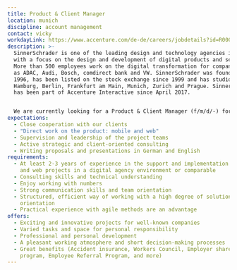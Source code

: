 ```yaml
---
title: Product & Client Manager
location: munich
discipline: account management
contact: vicky
workdayLink: https://www.accenture.com/de-de/careers/jobdetails?id=R00058175_de&title=Product+%26+Client+Manager+(f%2fm%2fd%2f-)+%7c+SinnerSchrader
description: >-
  SinnerSchrader is one of the leading design and technology agencies in Europe
  with a focus on the design and development of digital products and services.
  More than 500 employees work on the digital transformation for companies such
  as ADAC, Audi, Bosch, comdirect bank and VW. SinnerSchrader was founded in
  1996, has been listed on the stock exchange since 1999 and has studios in
  Hamburg, Berlin, Frankfurt am Main, Munich, Zurich and Prague. SinnerSchrader
  has been part of Accenture Interactive since April 2017.


  We are currently looking for a Product & Client Manager (f/m/d/-) for our Munich office.
expectations:
  - Close cooperation with our clients
  - "Direct work on the product: mobile and web"
  - Supervision and leadership of the project teams
  - Active strategic and client-oriented consulting
  - Writing proposals and presentations in German and English
requirements:
  - At least 2-3 years of experience in the support and implementation of mobile
    and web projects in a digital agency environment or comparable
  - Consulting skills and technical understanding
  - Enjoy working with numbers
  - Strong communication skills and team orientation
  - Structured, efficient way of working with a high degree of solution
    orientation
  - Practical experience with agile methods are an advantage
offers:
  - Exciting and innovative projects for well-known companies
  - Varied tasks and space for personal responsibility
  - Professional and personal development
  - A pleasant working atmosphere and short decision-making processes
  - Great benefits (Accident insurance, Workers Council, Employer share purchase
    program, Employee Referral Program, and more)
---
```

